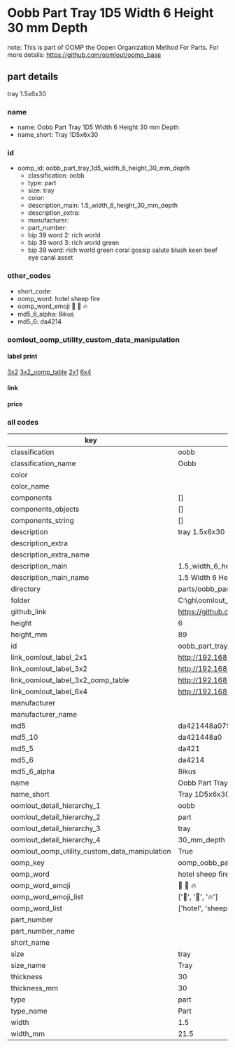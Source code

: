 # Oobb Part Tray 1D5 Width 6 Height 30 mm Depth  

note: This is part of OOMP the Oopen Organization Method For Parts. For more details: https://github.com/oomlout/oomp_base

##  part details
  



tray 1.5x6x30



### name
* name: Oobb Part Tray 1D5 Width 6 Height 30 mm Depth
* name_short: Tray 1D5x6x30 
### id
* oomp_id: oobb_part_tray_1d5_width_6_height_30_mm_depth
  * classification: oobb
  * type: part
  * size: tray
  * color: 
  * description_main: 1.5_width_6_height_30_mm_depth
  * description_extra: 
  * manufacturer: 
  * part_number: 
  * bip 39 word 2: rich world
  * bip 39 word 3: rich world green
  * bip 39 word: rich world green coral gossip salute blush keen beef eye canal asset

### other_codes
* short_code: 
* oomp_word: hotel sheep fire
* oomp_word_emoji :hotel: :sheep: :fire:
* md5_6_alpha: 8ikus
* md5_6: da4214






### oomlout_oomp_utility_custom_data_manipulation
#### label print
[3x2](http://192.168.1.245:1112/?label=oomp%208ikus)
[3x2_oomp_table](http://192.168.1.108:1112/?label=oomp%208ikus)
[2x1](http://192.168.1.242:1112/?label=oomp%208ikus)
[6x4](http://192.168.1.55:1112/?label=oomp%208ikus)    

#### link

                              

#### price







### all codes 
| key | value |  
| --- | --- |  
| classification | oobb |  
| classification_name | Oobb |  
| color |  |  
| color_name |  |  
| components | [] |  
| components_objects | [] |  
| components_string | [] |  
| description | tray 1.5x6x30 |  
| description_extra |  |  
| description_extra_name |  |  
| description_main | 1.5_width_6_height_30_mm_depth |  
| description_main_name | 1.5 Width 6 Height 30 mm Depth |  
| directory | parts/oobb_part_tray_1d5_width_6_height_30_mm_depth |  
| folder | C:\gh\oomlout_oobb_version_4_generated_parts\parts\oobb_part_tray_1d5_width_6_height_30_mm_depth |  
| github_link | https://github.com/oomlout/oomlout_oomp_part_src/tree/main/parts/oobb_part_tray_1d5_width_6_height_30_mm_depth |  
| height | 6 |  
| height_mm | 89 |  
| id | oobb_part_tray_1d5_width_6_height_30_mm_depth |  
| link_oomlout_label_2x1 | http://192.168.1.242:1112/?label=oomp%208ikus |  
| link_oomlout_label_3x2 | http://192.168.1.245:1112/?label=oomp%208ikus |  
| link_oomlout_label_3x2_oomp_table | http://192.168.1.108:1112/?label=oomp%208ikus |  
| link_oomlout_label_6x4 | http://192.168.1.55:1112/?label=oomp%208ikus |  
| manufacturer |  |  
| manufacturer_name |  |  
| md5 | da421448a079a312fb327302ccbf6dca |  
| md5_10 | da421448a0 |  
| md5_5 | da421 |  
| md5_6 | da4214 |  
| md5_6_alpha | 8ikus |  
| name | Oobb Part Tray 1D5 Width 6 Height 30 mm Depth |  
| name_short | Tray 1D5x6x30  |  
| oomlout_detail_hierarchy_1 | oobb |  
| oomlout_detail_hierarchy_2 | part |  
| oomlout_detail_hierarchy_3 | tray |  
| oomlout_detail_hierarchy_4 | 30_mm_depth |  
| oomlout_oomp_utility_custom_data_manipulation | True |  
| oomp_key | oomp_oobb_part_tray_1d5_width_6_height_30_mm_depth |  
| oomp_word | hotel sheep fire |  
| oomp_word_emoji | :hotel: :sheep: :fire: |  
| oomp_word_emoji_list | [':hotel:', ':sheep:', ':fire:'] |  
| oomp_word_list | ['hotel', 'sheep', 'fire'] |  
| part_number |  |  
| part_number_name |  |  
| short_name |  |  
| size | tray |  
| size_name | Tray |  
| thickness | 30 |  
| thickness_mm | 30 |  
| type | part |  
| type_name | Part |  
| width | 1.5 |  
| width_mm | 21.5 |  

